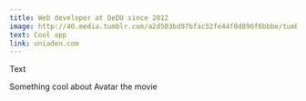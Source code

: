 ```yaml
---
title: Web developer at DeDU since 2012
image: http://40.media.tumblr.com/a2d503bd97bfac52fe44f8d896f6bbbe/tumblr_nn4f6jKGzN1stn28do1_1280.jpg
text: Cool app
link: uniaden.com
---
```

Text

Something cool about Avatar the movie
